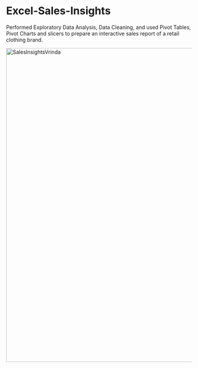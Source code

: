 # Excel-Sales-Insights

Performed Exploratory Data Analysis, Data Cleaning, and used Pivot Tables, Pivot Charts and slicers to prepare an interactive sales report of a retail clothing brand.

<img width="850" alt="SalesInsightsVrinda" src="https://user-images.githubusercontent.com/72408663/232993885-18fb8353-4aa3-47e3-97b2-271d4f77c8d7.png">
